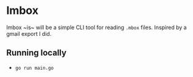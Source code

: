 # Imbox
Imbox ~is~ will be a simple CLI tool for reading `.mbox` files. Inspired by a gmail export I did.

## Running locally
- `go run main.go`
